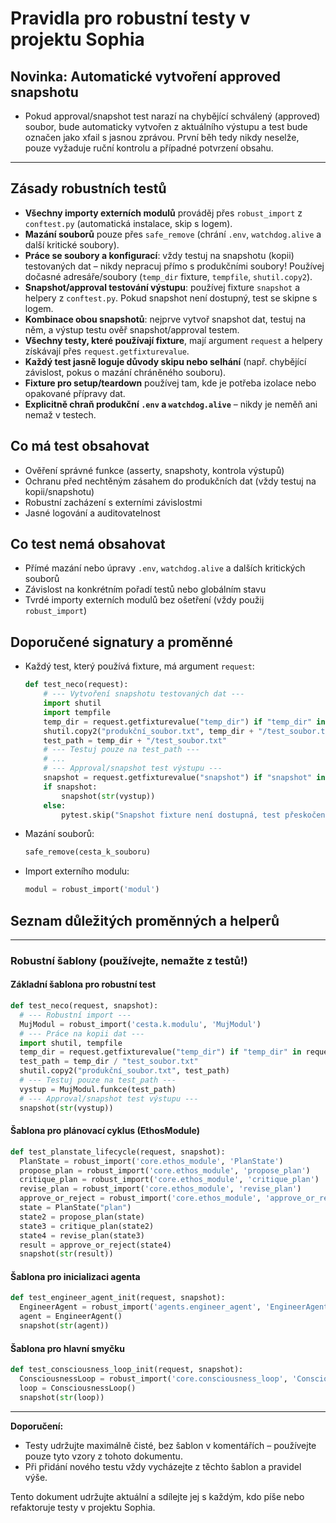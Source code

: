 
# Pravidla pro robustní testy v projektu Sophia


## Novinka: Automatické vytvoření approved snapshotu

- Pokud approval/snapshot test narazí na chybějící schválený (approved) soubor, bude automaticky vytvořen z aktuálního výstupu a test bude označen jako xfail s jasnou zprávou. První běh tedy nikdy neselže, pouze vyžaduje ruční kontrolu a případné potvrzení obsahu.

---

## Zásady robustních testů

- **Všechny importy externích modulů** prováděj přes `robust_import` z `conftest.py` (automatická instalace, skip s logem).
- **Mazání souborů** pouze přes `safe_remove` (chrání `.env`, `watchdog.alive` a další kritické soubory).
- **Práce se soubory a konfigurací**: vždy testuj na snapshotu (kopii) testovaných dat – nikdy nepracuj přímo s produkčními soubory! Používej dočasné adresáře/soubory (`temp_dir` fixture, `tempfile`, `shutil.copy2`).
- **Snapshot/approval testování výstupu**: používej fixture `snapshot` a helpery z `conftest.py`. Pokud snapshot není dostupný, test se skipne s logem.
- **Kombinace obou snapshotů**: nejprve vytvoř snapshot dat, testuj na něm, a výstup testu ověř snapshot/approval testem.
- **Všechny testy, které používají fixture**, mají argument `request` a helpery získávají přes `request.getfixturevalue`.
- **Každý test jasně loguje důvody skipu nebo selhání** (např. chybějící závislost, pokus o mazání chráněného souboru).
- **Fixture pro setup/teardown** používej tam, kde je potřeba izolace nebo opakované přípravy dat.
- **Explicitně chraň produkční `.env` a `watchdog.alive`** – nikdy je neměň ani nemaž v testech.


## Co má test obsahovat
- Ověření správné funkce (asserty, snapshoty, kontrola výstupů)
- Ochranu před nechtěným zásahem do produkčních dat (vždy testuj na kopii/snapshotu)
- Robustní zacházení s externími závislostmi
- Jasné logování a auditovatelnost

## Co test nemá obsahovat
- Přímé mazání nebo úpravy `.env`, `watchdog.alive` a dalších kritických souborů
- Závislost na konkrétním pořadí testů nebo globálním stavu
- Tvrdé importy externích modulů bez ošetření (vždy použij `robust_import`)


## Doporučené signatury a proměnné
- Každý test, který používá fixture, má argument `request`:
  ```python
  def test_neco(request):
      # --- Vytvoření snapshotu testovaných dat ---
      import shutil
      import tempfile
      temp_dir = request.getfixturevalue("temp_dir") if "temp_dir" in request.fixturenames else tempfile.mkdtemp()
      shutil.copy2("produkční_soubor.txt", temp_dir + "/test_soubor.txt")
      test_path = temp_dir + "/test_soubor.txt"
      # --- Testuj pouze na test_path ---
      # ...
      # --- Approval/snapshot test výstupu ---
      snapshot = request.getfixturevalue("snapshot") if "snapshot" in request.fixturenames else None
      if snapshot:
          snapshot(str(vystup))
      else:
          pytest.skip("Snapshot fixture není dostupná, test přeskočen.")
  ```
- Mazání souborů:
  ```python
  safe_remove(cesta_k_souboru)
  ```
- Import externího modulu:
  ```python
  modul = robust_import('modul')
  ```

## Seznam důležitých proměnných a helperů



---



### Robustní šablony (používejte, nemažte z testů!)

#### Základní šablona pro robustní test
```python
def test_neco(request, snapshot):
  # --- Robustní import ---
  MujModul = robust_import('cesta.k.modulu', 'MujModul')
  # --- Práce na kopii dat ---
  import shutil, tempfile
  temp_dir = request.getfixturevalue("temp_dir") if "temp_dir" in request.fixturenames else tempfile.mkdtemp()
  test_path = temp_dir / "test_soubor.txt"
  shutil.copy2("produkční_soubor.txt", test_path)
  # --- Testuj pouze na test_path ---
  vystup = MujModul.funkce(test_path)
  # --- Approval/snapshot test výstupu ---
  snapshot(str(vystup))
```

#### Šablona pro plánovací cyklus (EthosModule)
```python
def test_planstate_lifecycle(request, snapshot):
  PlanState = robust_import('core.ethos_module', 'PlanState')
  propose_plan = robust_import('core.ethos_module', 'propose_plan')
  critique_plan = robust_import('core.ethos_module', 'critique_plan')
  revise_plan = robust_import('core.ethos_module', 'revise_plan')
  approve_or_reject = robust_import('core.ethos_module', 'approve_or_reject')
  state = PlanState("plan")
  state2 = propose_plan(state)
  state3 = critique_plan(state2)
  state4 = revise_plan(state3)
  result = approve_or_reject(state4)
  snapshot(str(result))
```

#### Šablona pro inicializaci agenta
```python
def test_engineer_agent_init(request, snapshot):
  EngineerAgent = robust_import('agents.engineer_agent', 'EngineerAgent')
  agent = EngineerAgent()
  snapshot(str(agent))
```

#### Šablona pro hlavní smyčku
```python
def test_consciousness_loop_init(request, snapshot):
  ConsciousnessLoop = robust_import('core.consciousness_loop', 'ConsciousnessLoop')
  loop = ConsciousnessLoop()
  snapshot(str(loop))
```

---

**Doporučení:**
- Testy udržujte maximálně čisté, bez šablon v komentářích – používejte pouze tyto vzory z tohoto dokumentu.
- Při přidání nového testu vždy vycházejte z těchto šablon a pravidel výše.

Tento dokument udržujte aktuální a sdílejte jej s každým, kdo píše nebo refaktoruje testy v projektu Sophia.
